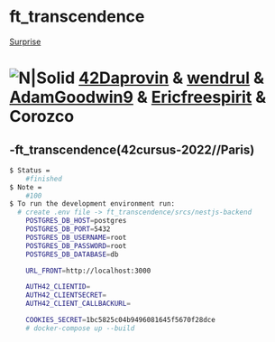 # ft_transcendence
[Surprise](https://cdn.intra.42.fr/pdf/pdf/49463/en.subject.pdf)

# ![N|Solid](https://i.ibb.co/vsr6w99/original.png) [42Daprovin](https://github.com/42daprovin) & [wendrul](https://github.com/wendrul) & [AdamGoodwin9](https://github.com/AdamGoodwin9) & [Ericfreespirit](https://github.com/Ericfreespirit) & Corozco
## -ft_transcendence(42cursus-2022//Paris)

```sh
$ Status =
	#finished
$ Note =
	#100
$ To run the development environment run:
  # create .env file -> ft_transcendence/srcs/nestjs-backend
    POSTGRES_DB_HOST=postgres
    POSTGRES_DB_PORT=5432
    POSTGRES_DB_USERNAME=root
    POSTGRES_DB_PASSWORD=root
    POSTGRES_DB_DATABASE=db

    URL_FRONT=http://localhost:3000

    AUTH42_CLIENTID=
    AUTH42_CLIENTSECRET=
    AUTH42_CLIENT_CALLBACKURL=

    COOKIES_SECRET=1bc5825c04b9496081645f5670f28dce
	# docker-compose up --build
```
